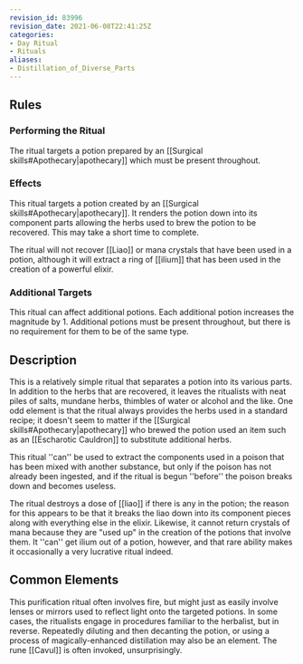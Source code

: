 ```yaml
---
revision_id: 83996
revision_date: 2021-06-08T22:41:25Z
categories:
- Day Ritual
- Rituals
aliases:
- Distillation_of_Diverse_Parts
---
```


## Rules

### Performing the Ritual
 The ritual targets a potion prepared by an [[Surgical skills#Apothecary|apothecary]] which must be present throughout.

### Effects

This ritual targets a potion created by an [[Surgical skills#Apothecary|apothecary]]. It renders the potion down into its component parts allowing the herbs used to brew the potion to be recovered. This may take a short time to complete.

The ritual will not recover [[Liao]] or mana crystals that have been used in a potion, although it will extract a ring of [[ilium]] that has been used in the creation of a powerful elixir.

### Additional Targets
This ritual can affect additional potions. Each additional potion increases the magnitude by 1. Additional potions must be present throughout, but there is no requirement for them to be of the same type.

## Description

This is a relatively simple ritual that separates a potion into its various parts. In addition to the herbs that are recovered, it leaves the ritualists with neat piles of salts, mundane herbs, thimbles of water or alcohol and the like. One odd element is that the ritual always provides the herbs used in a standard recipe; it doesn't seem to matter if the [[Surgical skills#Apothecary|apothecary]] who brewed the potion used an item such as an [[Escharotic Cauldron]] to substitute additional herbs.

This ritual ''can'' be used to extract the components used in a poison that has been mixed with another substance, but only if the poison has not already been ingested, and if the ritual is begun ''before'' the poison breaks down and becomes useless.

The ritual destroys a dose of [[liao]] if there is any in the potion; the reason for this appears to be that it breaks the liao down into its component pieces along with everything else in the elixir. Likewise, it cannot return crystals of mana because they are "used up" in the creation of the potions that involve them. It ''can'' get ilium out of a potion, however, and that rare ability makes it occasionally a very lucrative ritual indeed.

## Common Elements
This purification ritual often involves fire, but might just as easily involve lenses or mirrors used to reflect light onto the targeted potions. In some cases, the ritualists engage in procedures familiar to the herbalist, but in reverse. Repeatedly diluting and then decanting the potion, or using a process of magically-enhanced distillation may also be an element. The rune [[Cavul]] is often invoked, unsurprisingly.


